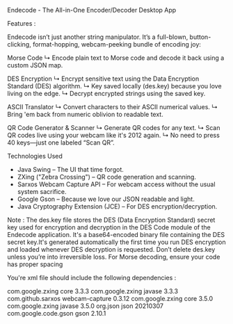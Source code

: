 Endecode - The All-in-One Encoder/Decoder Desktop App

Features :

Endecode isn’t just another string manipulator. It’s a full-blown, button-clicking, format-hopping, webcam-peeking bundle of encoding joy:

Morse Code
↳ Encode plain text to Morse code and decode it back using a custom JSON map.

DES Encryption
↳ Encrypt sensitive text using the Data Encryption Standard (DES) algorithm.
↳ Key saved locally (des.key) because you love living on the edge.
↳ Decrypt encrypted strings using the saved key.

ASCII Translator
↳ Convert characters to their ASCII numerical values.
↳ Bring 'em back from numeric oblivion to readable text.

QR Code Generator & Scanner
↳ Generate QR codes for any text.
↳ Scan QR codes live using your webcam like it's 2012 again.
↳ No need to press 40 keys—just one labeled “Scan QR”.

 Technologies Used
- Java Swing – The UI that time forgot.
- ZXing ("Zebra Crossing") – QR code generation and scanning.
- Sarxos Webcam Capture API – For webcam access without the usual system sacrifice.
- Google Gson – Because we love our JSON readable and light.
- Java Cryptography Extension (JCE) – For DES encryption/decryption.

Note : 
The des.key file stores the DES (Data Encryption Standard) secret key used for encryption and decryption in the DES Code module of the Endecode application.
It's a base64-encoded binary file containing the DES secret key.It's generated automatically the first time you run DES encryption and loaded whenever DES decryption is requested.
Don’t delete des.key unless you’re into irreversible loss.
For Morse decoding, ensure your code has proper spacing 


  You're xml file should include the following dependencies :
  
<dependency>
    <groupId>com.google.zxing</groupId>
    <artifactId>core</artifactId>
    <version>3.3.3</version>
</dependency>

<dependency>
    <groupId>com.google.zxing</groupId>
    <artifactId>javase</artifactId>
    <version>3.3.3</version>
</dependency>

   <dependency>
        <groupId>com.github.sarxos</groupId>
        <artifactId>webcam-capture</artifactId>
        <version>0.3.12</version>
    </dependency>
    <dependency>
        <groupId>com.google.zxing</groupId>
        <artifactId>core</artifactId>
        <version>3.5.0</version>
    </dependency>
    <dependency>
        <groupId>com.google.zxing</groupId>
        <artifactId>javase</artifactId>
        <version>3.5.0</version>
    </dependency>
  
  <dependency>
  <groupId>org.json</groupId>
  <artifactId>json</artifactId>
  <version>20210307</version>
</dependency>

<dependency>
    <groupId>com.google.code.gson</groupId>
    <artifactId>gson</artifactId>
    <version>2.10.1</version>
</dependency>
